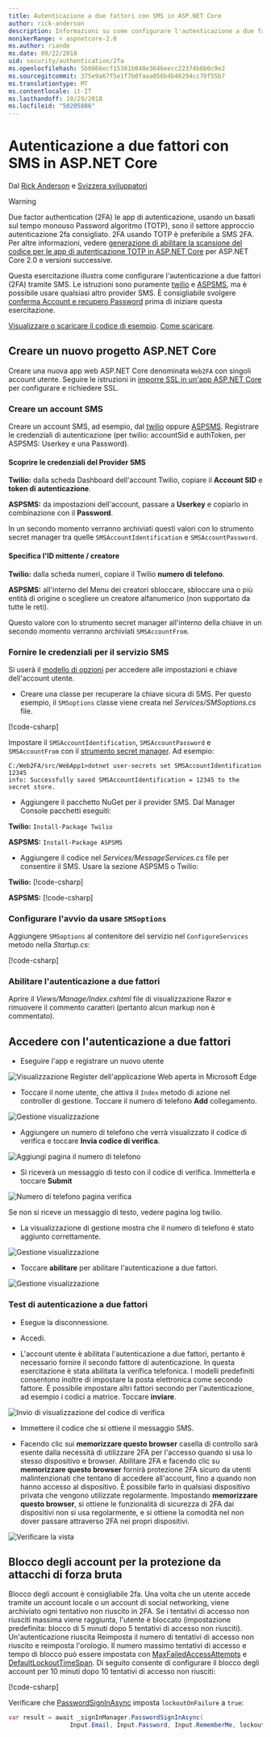 ```yaml
---
title: Autenticazione a due fattori con SMS in ASP.NET Core
author: rick-anderson
description: Informazioni su come configurare l'autenticazione a due fattori (2FA) con un'app ASP.NET Core.
monikerRange: < aspnetcore-2.0
ms.author: riande
ms.date: 09/22/2018
uid: security/authentication/2fa
ms.openlocfilehash: 5b0866ecf15381b040e3646eecc22374b6b0c9e2
ms.sourcegitcommit: 375e9a67f5e1f7b0faaa056b4b46294cc70f55b7
ms.translationtype: MT
ms.contentlocale: it-IT
ms.lasthandoff: 10/29/2018
ms.locfileid: "50205886"
---
```

# <a name="two-factor-authentication-with-sms-in-aspnet-core"></a>Autenticazione a due fattori con SMS in ASP.NET Core

Dal [Rick Anderson](https://twitter.com/RickAndMSFT) e [Svizzera sviluppatori](https://github.com/Swiss-Devs)

>[!WARNING]
> Due factor authentication (2FA) le app di autenticazione, usando un basati sul tempo monouso Password algoritmo (TOTP), sono il settore approccio autenticazione 2fa consigliato. 2FA usando TOTP è preferibile a SMS 2FA. Per altre informazioni, vedere [generazione di abilitare la scansione del codice per le app di autenticazione TOTP in ASP.NET Core](xref:security/authentication/identity-enable-qrcodes) per ASP.NET Core 2.0 e versioni successive.

Questa esercitazione illustra come configurare l'autenticazione a due fattori (2FA) tramite SMS. Le istruzioni sono puramente [twilio](https://www.twilio.com/) e [ASPSMS](https://www.aspsms.com/asp.net/identity/core/testcredits/), ma è possibile usare qualsiasi altro provider SMS. È consigliabile svolgere [conferma Account e recupero Password](xref:security/authentication/accconfirm) prima di iniziare questa esercitazione.

[Visualizzare o scaricare il codice di esempio](https://github.com/aspnet/Docs/tree/master/aspnetcore/security/authentication/2fa/sample/Web2FA). [Come scaricare](xref:index#how-to-download-a-sample).

## <a name="create-a-new-aspnet-core-project"></a>Creare un nuovo progetto ASP.NET Core

Creare una nuova app web ASP.NET Core denominata `Web2FA` con singoli account utente. Seguire le istruzioni in [imporre SSL in un'app ASP.NET Core](xref:security/enforcing-ssl) per configurare e richiedere SSL.

### <a name="create-an-sms-account"></a>Creare un account SMS

Creare un account SMS, ad esempio, dal [twilio](https://www.twilio.com/) oppure [ASPSMS](https://www.aspsms.com/asp.net/identity/core/testcredits/). Registrare le credenziali di autenticazione (per twilio: accountSid e authToken, per ASPSMS: Userkey e una Password).

#### <a name="figuring-out-sms-provider-credentials"></a>Scoprire le credenziali del Provider SMS

**Twilio:** dalla scheda Dashboard dell'account Twilio, copiare il **Account SID** e **token di autenticazione**.

**ASPSMS:** da impostazioni dell'account, passare a **Userkey** e copiarlo in combinazione con il **Password**.

In un secondo momento verranno archiviati questi valori con lo strumento secret manager tra quelle `SMSAccountIdentification` e `SMSAccountPassword`.

#### <a name="specifying-senderid--originator"></a>Specifica l'ID mittente / creatore

**Twilio:** dalla scheda numeri, copiare il Twilio **numero di telefono**.

**ASPSMS:** all'interno del Menu dei creatori sbloccare, sbloccare una o più entità di origine o scegliere un creatore alfanumerico (non supportato da tutte le reti).

Questo valore con lo strumento secret manager all'interno della chiave in un secondo momento verranno archiviati `SMSAccountFrom`.


### <a name="provide-credentials-for-the-sms-service"></a>Fornire le credenziali per il servizio SMS

Si userà il [modello di opzioni](xref:fundamentals/configuration/options) per accedere alle impostazioni e chiave dell'account utente.

   * Creare una classe per recuperare la chiave sicura di SMS. Per questo esempio, il `SMSoptions` classe viene creata nel *Services/SMSoptions.cs* file.

[!code-csharp[](2fa/sample/Web2FA/Services/SMSoptions.cs)]

Impostare il `SMSAccountIdentification`, `SMSAccountPassword` e `SMSAccountFrom` con il [strumento secret manager](xref:security/app-secrets). Ad esempio:

```none
C:/Web2FA/src/WebApp1>dotnet user-secrets set SMSAccountIdentification 12345
info: Successfully saved SMSAccountIdentification = 12345 to the secret store.
```
* Aggiungere il pacchetto NuGet per il provider SMS. Dal Manager Console pacchetti eseguiti:

**Twilio:**
`Install-Package Twilio`

**ASPSMS:**
`Install-Package ASPSMS`


* Aggiungere il codice nel *Services/MessageServices.cs* file per consentire il SMS. Usare la sezione ASPSMS o Twilio:


**Twilio:** [!code-csharp[](2fa/sample/Web2FA/Services/MessageServices_twilio.cs)]

**ASPSMS:** [!code-csharp[](2fa/sample/Web2FA/Services/MessageServices_ASPSMS.cs)]

### <a name="configure-startup-to-use-smsoptions"></a>Configurare l'avvio da usare `SMSoptions`

Aggiungere `SMSoptions` al contenitore del servizio nel `ConfigureServices` metodo nella *Startup.cs*:

[!code-csharp[](2fa/sample/Web2FA/Startup.cs?name=snippet1&highlight=4)]

### <a name="enable-two-factor-authentication"></a>Abilitare l'autenticazione a due fattori

Aprire il *Views/Manage/Index.cshtml* file di visualizzazione Razor e rimuovere il commento caratteri (pertanto alcun markup non è commentato).

## <a name="log-in-with-two-factor-authentication"></a>Accedere con l'autenticazione a due fattori

* Eseguire l'app e registrare un nuovo utente

![Visualizzazione Register dell'applicazione Web aperta in Microsoft Edge](2fa/_static/login2fa1.png)

* Toccare il nome utente, che attiva il `Index` metodo di azione nel controller di gestione. Toccare il numero di telefono **Add** collegamento.

![Gestione visualizzazione](2fa/_static/login2fa2.png)

* Aggiungere un numero di telefono che verrà visualizzato il codice di verifica e toccare **Invia codice di verifica**.

![Aggiungi pagina il numero di telefono](2fa/_static/login2fa3.png)

* Si riceverà un messaggio di testo con il codice di verifica. Immetterla e toccare **Submit**

![Numero di telefono pagina verifica](2fa/_static/login2fa4.png)

Se non si riceve un messaggio di testo, vedere pagina log twilio.

* La visualizzazione di gestione mostra che il numero di telefono è stato aggiunto correttamente.

![Gestione visualizzazione](2fa/_static/login2fa5.png)

* Toccare **abilitare** per abilitare l'autenticazione a due fattori.

![Gestione visualizzazione](2fa/_static/login2fa6.png)

### <a name="test-two-factor-authentication"></a>Test di autenticazione a due fattori

* Esegue la disconnessione.

* Accedi.

* L'account utente è abilitata l'autenticazione a due fattori, pertanto è necessario fornire il secondo fattore di autenticazione. In questa esercitazione è stata abilitata la verifica telefonica. I modelli predefiniti consentono inoltre di impostare la posta elettronica come secondo fattore. È possibile impostare altri fattori secondo per l'autenticazione, ad esempio i codici a matrice. Toccare **inviare**.

![Invio di visualizzazione del codice di verifica](2fa/_static/login2fa7.png)

* Immettere il codice che si ottiene il messaggio SMS.

* Facendo clic sui **memorizzare questo browser** casella di controllo sarà esente dalla necessità di utilizzare 2FA per l'accesso quando si usa lo stesso dispositivo e browser. Abilitare 2FA e facendo clic su **memorizzare questo browser** fornirà protezione 2FA sicuro da utenti malintenzionati che tentano di accedere all'account, fino a quando non hanno accesso al dispositivo. È possibile farlo in qualsiasi dispositivo privata che vengono utilizzate regolarmente. Impostando **memorizzare questo browser**, si ottiene le funzionalità di sicurezza di 2FA dai dispositivi non si usa regolarmente, e si ottiene la comodità nel non dover passare attraverso 2FA nei propri dispositivi.

![Verificare la vista](2fa/_static/login2fa8.png)

## <a name="account-lockout-for-protecting-against-brute-force-attacks"></a>Blocco degli account per la protezione da attacchi di forza bruta

Blocco degli account è consigliabile 2fa. Una volta che un utente accede tramite un account locale o un account di social networking, viene archiviato ogni tentativo non riuscito in 2FA. Se i tentativi di accesso non riusciti massima viene raggiunta, l'utente è bloccato (impostazione predefinita: blocco di 5 minuti dopo 5 tentativi di accesso non riusciti). Un'autenticazione riuscita Reimposta il numero di tentativi di accesso non riuscito e reimposta l'orologio. Il numero massimo tentativi di accesso e tempo di blocco può essere impostata con [MaxFailedAccessAttempts](/dotnet/api/microsoft.aspnetcore.identity.lockoutoptions.maxfailedaccessattempts) e [DefaultLockoutTimeSpan](/dotnet/api/microsoft.aspnetcore.identity.lockoutoptions.defaultlockouttimespan). Di seguito consente di configurare il blocco degli account per 10 minuti dopo 10 tentativi di accesso non riusciti:

[!code-csharp[](2fa/sample/Web2FA/Startup.cs?name=snippet2&highlight=13-17)]

Verificare che [PasswordSignInAsync](/dotnet/api/microsoft.aspnetcore.identity.signinmanager-1.passwordsigninasync) imposta `lockoutOnFailure` a `true`:

```csharp
var result = await _signInManager.PasswordSignInAsync(
                 Input.Email, Input.Password, Input.RememberMe, lockoutOnFailure: true);
```

